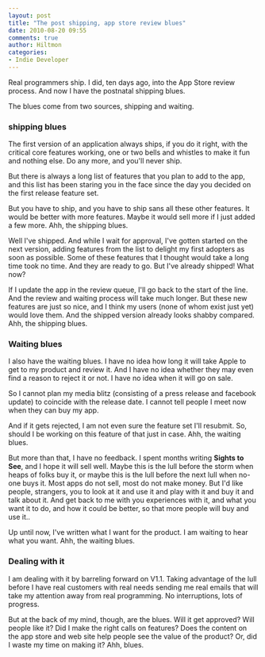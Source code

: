 ```yaml
---
layout: post
title: "The post shipping, app store review blues"
date: 2010-08-20 09:55
comments: true
author: Hiltmon
categories:
- Indie Developer
---
```


Real programmers ship.  I did, ten days ago, into the App Store review process.  And now I have the postnatal shipping blues.

The blues come from two sources, shipping and waiting.

### shipping blues

The first version of an application always ships, if you do it right, with the critical core features working, one or two bells and whistles to make it fun and nothing else.  Do any more, and you'll never ship.

But there is always a long list of features that you plan to add to the app, and this list has been staring you in the face since the day you decided on the first release feature set.

But you have to ship, and you have to ship sans all these other features.  It would be better with more features.  Maybe it would sell more if I just added a few more. Ahh, the shipping blues.

Well I've shipped.  And while I wait for approval, I've gotten started on the next version, adding features from the list to delight my first adopters as soon as possible.  Some of these features that I thought would take a long time took no time.  And they are ready to go.  But I've already shipped!  What now?

If I update the app in the review queue, I'll go back to the start of the line.  And the review and waiting process will take much longer.  But these new features are just so nice, and I think my users (none of whom exist just yet) would love them.  And the shipped version already looks shabby compared.  Ahh, the shipping blues.

### Waiting blues

I also have the waiting blues.  I have no idea how long it will take Apple to get to my product and review it.  And I have no idea whether they may even find a reason to reject it or not.  I have no idea when it will go on sale.

So I cannot plan my media blitz (consisting of a press release and facebook update) to coincide with the release date.  I cannot tell people I meet now when they can buy my app.

And if it gets rejected, I am not even sure the feature set I'll resubmit.  So, should I be working on this feature of that just in case.  Ahh, the waiting blues.

But more than that, I have no feedback.  I spent months writing **Sights to See**, and I hope it will sell well.  Maybe this is the lull before the storm when heaps of folks buy it, or maybe this is the lull before the next lull when no-one buys it.  Most apps do not sell, most do not make money.  But I'd like people, strangers, you to look at it and use it and play with it and buy it and talk about it.  And get back to me with you experiences with it, and what you want it to do, and how it could be better, so that more people will buy and use it..

Up until now, I've written what I want for the product.  I am waiting to hear what you want.  Ahh, the waiting blues.

### Dealing with it

I am dealing with it by barreling forward on V1.1.  Taking advantage of the lull before I have real customers with real needs sending me real emails that will take my attention away from real programming.  No interruptions, lots of progress.

But at the back of my mind, though, are the blues.  Will it get approved?  Will people like it?  Did I make the right calls on features?  Does the content on the app store and web site help people see the value of the product?  Or, did I waste my time on making it?  Ahh, blues.
